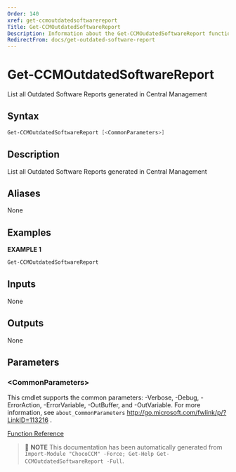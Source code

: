 ```yaml
---
Order: 140
xref: get-ccmoutdatedsoftwarereport
Title: Get-CCMOutdatedSoftwareReport
Description: Information about the Get-CCMOudatedSoftwareReport function
RedirectFrom: docs/get-outdated-software-report
---
```


# Get-CCMOutdatedSoftwareReport

<!-- This documentation is automatically generated from /Get-CCMOutdatedSoftwareReport.ps1 using GenerateDocs.ps1. Contributions are welcome at the original location(s). -->

List all Outdated Software Reports generated in Central Management

## Syntax

~~~powershell
Get-CCMOutdatedSoftwareReport [<CommonParameters>]
~~~

## Description

List all Outdated Software Reports generated in Central Management


## Aliases

None

## Examples

 **EXAMPLE 1**

~~~powershell
Get-CCMOutdatedSoftwareReport

~~~

## Inputs

None

## Outputs

None

## Parameters

### &lt;CommonParameters&gt;

This cmdlet supports the common parameters: -Verbose, -Debug, -ErrorAction, -ErrorVariable, -OutBuffer, and -OutVariable. For more information, see `about_CommonParameters` http://go.microsoft.com/fwlink/p/?LinkID=113216 .



[Function Reference](xref:chococcm-functions)

> :memo: **NOTE** This documentation has been automatically generated from `Import-Module "ChocoCCM" -Force; Get-Help Get-CCMOutdatedSoftwareReport -Full`.
